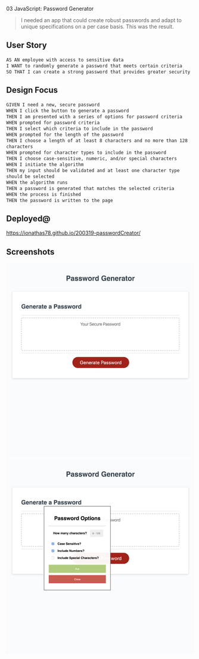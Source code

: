 03 JavaScript: Password Generator

> I needed an app that could create robust passwords and adapt to
> unique specifications on a per case basis. This was the result.


## User Story

```
AS AN employee with access to sensitive data
I WANT to randomly generate a password that meets certain criteria
SO THAT I can create a strong password that provides greater security
```

## Design Focus

```
GIVEN I need a new, secure password
WHEN I click the button to generate a password
THEN I am presented with a series of options for password criteria
WHEN prompted for password criteria
THEN I select which criteria to include in the password
WHEN prompted for the length of the password
THEN I choose a length of at least 8 characters and no more than 128 characters
WHEN prompted for character types to include in the password
THEN I choose case-sensitive, numeric, and/or special characters
WHEN I initiate the algorithm
THEN my input should be validated and at least one character type should be selected
WHEN the algorithm runs
THEN a password is generated that matches the selected criteria
WHEN the process is finished
THEN the password is written to the page
```

## Deployed@
https://ionathas78.github.io/200319-passwordCreator/

## Screenshots

![Primary Screenshot](./Assets/PasswordJennyPrimaryScreen.png)
![Popup Screenshot](./Assets/PasswordJennyPopup.png)
